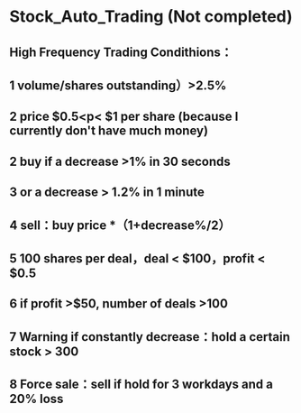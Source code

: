 # Stock_Auto_Trading (Not completed)

## High Frequency Trading Condithions：

## 1 volume/shares outstanding）>2.5%
## 2 price $0.5<p< $1 per share (because I currently don't have much money)
## 2 buy if a decrease >1% in 30 seconds 
## 3 or a decrease > 1.2% in 1 minute
## 4 sell：buy price *（1+decrease%/2）
## 5 100 shares per deal，deal < $100，profit < $0.5
## 6 if profit >$50, number of deals >100
## 7 Warning if constantly decrease：hold a certain stock > 300
## 8 Force sale：sell if hold for 3 workdays and a 20% loss
